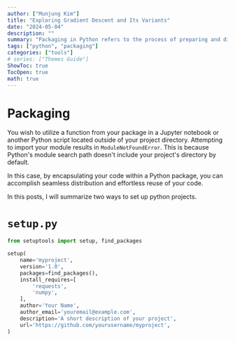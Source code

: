```yaml
---
author: ["Munjung Kim"]
title: "Exploring Gradient Descent and Its Variants"
date: "2024-05-04"
description: ""
summary: "Packaging in Python refers to the process of preparing and distributing your Python code for use by others. It involves organizing your code into modules, creating distribution packages, and making them available for installation. Packaging is essential for sharing your libraries, applications, and tools with the Python community."
tags: ["python", "packaging"]
categories: ["tools"]
# series: ["Themes Guide"]
ShowToc: true
TocOpen: true
math: true
---
```



# Packaging


You wish to utilize a function from your package in a Jupyter notebook or another Python script located outside of your project directory. Attempting to import your module results in `ModuleNotFoundError`. This is because Python's module search path doesn't include your project's directory by default.

In this case, by encapsulating your code within a Python package, you can accomplish seamless distribution and effortless reuse of your code. 

In this posts, I will summarize two ways to set up python projects.

# `setup.py`

```python
from setuptools import setup, find_packages

setup(
    name='myproject',
    version='1.0',
    packages=find_packages(),
    install_requires=[
        'requests',
        'numpy',
    ],
    author='Your Name',
    author_email='youremail@example.com',
    description='A short description of your project',
    url='https://github.com/yourusername/myproject',
)
```

